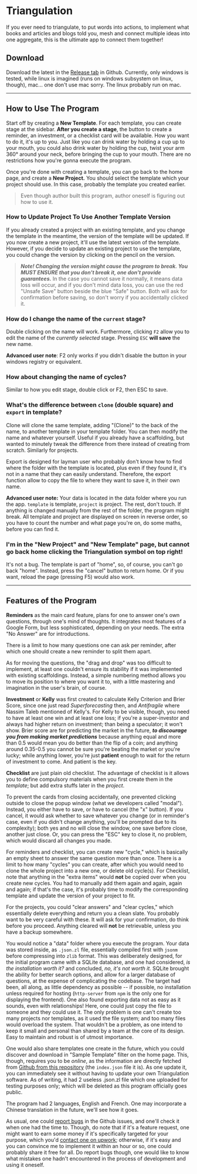 # Triangulation
If you ever need to triangulate, to put words into actions, to implement what books and articles and blogs told you, mesh and connect multiple ideas into one aggregate, this is the ultimate app to connect them together! 

## Download
Download the latest in the [Release tab](https://github.com/Wabinab/Triangulation/releases) in Github. Currently, only windows is tested, while linux is imagined (runs on windows subsystem on linux, though), mac... one don't use mac sorry. The linux probably run on mac. 

---
## How to Use The Program
Start off by creating a **New Template**. For each template, you can create stage at the sidebar. **After you create a stage**, the button to create a reminder, an investment, or a checklist card will be available. How you want to do it, it's up to you. Just like you can drink water by holding a cup up to your mouth, you could also drink water by holding the cup, twist your arm 360° around your neck, before bringing the cup to your mouth. There are no restrictions how you're gonna execute the program. 

Once you're done with creating a template, you can go back to the home page, and create a **New Project.** You should select the template which your project should use. In this case, probably the template you created earlier. 

> Even though author built this program, author oneself is figuring out how to use it. 

### How to Update Project To Use Another Template Version
If you already created a project with an existing template, and you change the template in the meantime, the version of the template will be updated. If you now create a new project, it'll use the latest version of the template. However, if you decide to update an existing project to use the template, you could change the version by clicking on the pencil on the version. 

> **_Note! Changing the version might cause the program to break. You MUST ENSURE that you don't break it, one don't provide guarantees._** In the case you cannot save it normally, it means data loss will occur, and if you don't mind data loss, you can use the red "Unsafe Save" button beside the blue "Safe" button. Both will ask for confirmation before saving, so don't worry if you accidentally clicked it. 

### How do I change the name of the `current` stage? 
Double clicking on the name will work. Furthermore, clicking `F2` allow you to edit the name of the _currently selected_ stage. Pressing `ESC` **will save** the new name. 

**Advanced user note**: F2 only works if you didn't disable the button in your windows registry or equivalent. 

### How about changing the name of cycles? 
Similar to how you edit stage, double click or F2, then ESC to save. 

### What's the difference between `clone` (double square) and `export` in template? 
Clone will clone the same template, adding "(Clone)" to the back of the name, to another template in your template folder. You can then modify the name and whatever yourself. Useful if you already have a scaffolding, but wanted to minutely tweak the difference from there instead of creating from scratch. Similarly for projects. 

Export is designed for layman user who probably don't know how to find where the folder with the template is located, plus even if they found it, it's not in a name that they can easily understand. Therefore, the export function allow to copy the file to where they want to save it, in their own name. 

**Advanced user note:** Your data is located in the data folder where you run the app. `template` is template, `project` is project. The rest, don't touch. If anything is changed manually from the rest of the folder, the program might break. All template and project are displayed on screen in reverse order, so you have to count the number and what page you're on, do some maths, before you can find it. 

### I'm in the "New Project" and "New Template" page, but cannot go back home clicking the Triangulation symbol on top right!
It's not a bug. The template is part of "home", so, of course, you can't go back "home". Instead, press the "cancel" button to return home. Or if you want, reload the page (pressing F5) would also work. 

---

## Features of the Program
**Reminders** as the main card feature, plans for one to answer one's own questions, through one's mind of thoughts. It integrates most features of a Google Form, but less sophisticated, depending on your needs. The extra "No Answer" are for introductions. 

There is a limit to how many questions one can ask per reminder, after which one should create a new reminder to split them apart. 

As for moving the questions, the "drag and drop" was too difficult to implement, at least one couldn't ensure its stability if it was implemented with existing scaffoldings. Instead, a simple numbering method allows you to move its position to where you want it to, with a little mastering and imagination in the user's brain, of course. 

**Investment** or **Kelly** was first created to calculate Kelly Criterion and Brier Score, since one just read _Superforecasting_ then, and _Antifragile_ where Nassim Taleb mentioned of Kelly's. For Kelly to be visible, though, you need to have at least one win and at least one loss; if you're a super-investor and always had higher return on investment; than being a speculator; it won't show. Brier score are for predicting the market in the future, **_to discourage you from making market predictions_** because anything equal and more than 0.5 would mean you do better than the flip of a coin; and anything around 0.35-0.5 you cannot be sure you're beating the market or you're lucky; while anything lower, you're just **patient** enough to wait for the return of investment to come. And patient is the key. 

**Checklist** are just plain old checklist. The advantage of checklist is it allows you to define compulsory materials when you first create them in the _template_; but add extra stuffs later in the _project_. 

To prevent the cards from closing accidentally, one prevented clicking outside to close the popup window (what we developers called "modal"). Instead, you either have to save, or have to cancel (the "x" button). If you cancel, it would ask whether to save whatever you change (or in reminder's case, even if you didn't change anything, you'll be prompted due to its complexity); both yes and no will close the window, one save before close, another just close. Or, you can press the "ESC" key to close it, no problem, which would discard all changes you made. 

For reminders and checklist, you can create new "cycle," which is basically an empty sheet to answer the same question more than once. There is a limit to how many "cycles" you can create, after which you would need to clone the whole project into a new one, or delete old cycle(s). For Checklist, note that anything in the "extra items" would **not** be copied over when you create new cycles. You had to manually add them again and again, again and again; if that's the case, it's probably time to modify the corresponding template and update the version of your project to fit. 

For the projects, you could "clear answers" and "clear cycles," which essentially delete everything and return you a clean slate. You probably want to be very careful with these. It will ask for your confirmation, do think before you proceed. Anything cleared will **not** be retrievable, unless you have a backup somewhere. 

You would notice a "data" folder where you execute the program. Your data was stored inside, as `.json.zl` file, essentially compiled first with `jsonm` before compressing into `zlib` format. This was deliberately designed, for the initial program came with a SQLite database, and one had considered, _is the installation worth it?_ and concluded, _no, it's not worth it._ SQLite brought the ability for better search options, and allow for a larger database of questions, at the expense of complicating the codebase. The target had been, all along, as little dependency as possible -- if possible, no installation unless required for hosting (`http-server` from `npm` is the only one for displaying the frontend). One also found exporting data not as easy as it sounds, even with relationships! Here, one could just copy the file to someone and they could use it. The only problem is one can't create too many projects nor templates, as it used the file system; and too many files would overload the system. That wouldn't be a problem, as one intend to keep it small and personal than shared by a team at the core of its design. Easy to maintain and robust is of utmost importance. 

One would also share templates one create in the future, which you could discover and download in "Sample Template" filter on the home page. This, though, requires you to be _online_, as the information are directly fetched from [Github from this repository](https://github.com/Wabinab/Triangulation_Sample) (the `index.json` file it is). As one update it, you can immediately see it without having to update your own Triangulation software. As of writing, it had 2 useless .json.zl file which one uploaded for testing purposes only; which will be deleted as this program officially goes public. 

The program had 2 languages, English and French. One may incorporate a Chinese translation in the future, we'll see how it goes. 

As usual, one could [report bugs](https://github.com/Wabinab/Triangulation/issues) in the Github issues, and one'll check it when one had the time to. Though, do note that if it's a feature request, one might want to earn some money if it's specifically targeted for your purpose, which you'd [contact one on upwork](https://www.upwork.com/freelancers/~011a1c60f09fff5f90?mp_source=share); otherwise, if it's easy and you can convince me to implement it within an hour or so, one could probably share it free for all. Do report bugs though, one would like to know what mistakes one hadn't encountered in the process of development and using it oneself. 